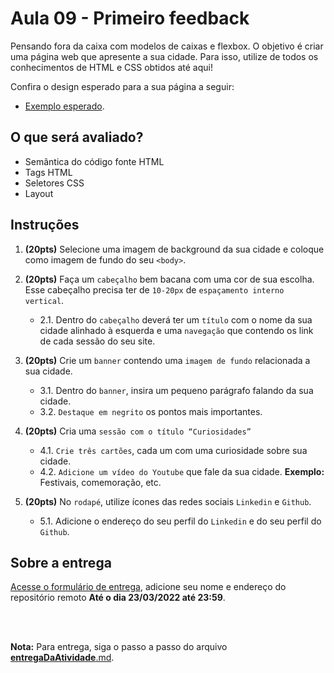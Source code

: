# Aula 09 - Primeiro feedback

Pensando fora da caixa com modelos de caixas e flexbox.
O objetivo é criar uma página web que apresente a sua cidade. Para isso, utilize de todos os conhecimentos de HTML e CSS obtidos até aqui! 

Confira o design esperado para a sua página a seguir:

- [Exemplo esperado](https://www.figma.com/file/sYAbpnjvD6juYawfRyZDbh/Untitled?node-id=0%3A1).

## O que será avaliado?

- Semântica do código fonte HTML
- Tags HTML
- Seletores CSS
- Layout 

## Instruções

1. **(20pts)**  Selecione uma imagem de background da sua cidade e coloque como imagem de fundo do seu `<body>`.

2. **(20pts)**  Faça um `cabeçalho` bem bacana com uma cor de sua escolha. Esse cabeçalho precisa ter de `10-20px` de `espaçamento interno vertical`. 

    - 2.1. Dentro do `cabeçalho` deverá ter um `título` com o nome da sua cidade alinhado à esquerda e uma `navegação` que contendo os link de cada sessão do seu site.

3. **(20pts)**  Crie um `banner` contendo uma `imagem de fundo` relacionada a sua cidade. 

    - 3.1. Dentro do `banner`, insira um pequeno parágrafo falando da sua cidade. 
    - 3.2. `Destaque em negrito` os pontos mais importantes.

4. **(20pts)**  Cria uma `sessão com o título “Curiosidades”`

    - 4.1. `Crie três cartões`, cada um com uma curiosidade sobre sua cidade.
    - 4.2. `Adicione um vídeo do Youtube` que fale da sua cidade. **Exemplo:** Festivais, comemoração, etc.

5. **(20pts)**  No `rodapé`, utilize ícones das redes sociais `Linkedin` e `Github`. 

    - 5.1. Adicione o endereço do seu perfil do `Linkedin` e do seu perfil do `Github`. 

## Sobre a entrega

[Acesse o formulário de entrega](https://forms.gle/BpCdhF2wuycFiisX8), adicione seu nome e endereço do repositório remoto **Até o dia 23/03/2022 até 23:59**.

<br><br>

**Nota:** Para entrega, siga o passo a passo do arquivo [__entregaDaAtividade__.md](https://gitlab.com/wssantanna/ctd-fronti/-/blob/main/09/mesa-de-trabalho/__entregaDaAtividade__.md).